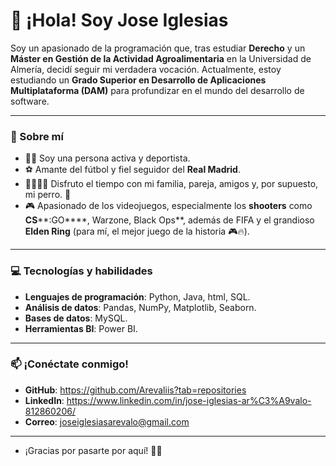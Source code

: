 # 👋 ¡Hola! Soy **Jose Iglesias**

Soy un apasionado de la programación que, tras estudiar **Derecho** y un **Máster en Gestión de la Actividad Agroalimentaria** en la Universidad de Almería, decidí seguir mi verdadera vocación. Actualmente, estoy estudiando un **Grado Superior en Desarrollo de Aplicaciones Multiplataforma (DAM)** para profundizar en el mundo del desarrollo de software.

---

### 🚀 Sobre mí

- 🏃‍♂️ Soy una persona activa y deportista.
- ⚽ Amante del fútbol y fiel seguidor del **Real Madrid**.
- 👨‍👩‍👧‍👦 Disfruto el tiempo con mi familia, pareja, amigos y, por supuesto, mi perro. 🐶
- 🎮 Apasionado de los videojuegos, especialmente los **shooters** como **CS****:GO****, Warzone, Black Ops**, además de FIFA y el grandioso **Elden Ring** (para mí, el mejor juego de la historia 🎮🔥).

---

### 💻 Tecnologías y habilidades

- **Lenguajes de programación**: Python, Java, html, SQL.
- **Análisis de datos**: Pandas, NumPy, Matplotlib, Seaborn.
- **Bases de datos**: MySQL.
- **Herramientas BI**: Power BI.

---

### 📫 ¡Conéctate conmigo!

- **GitHub**: https://github.com/Arevaliis?tab=repositories
- **LinkedIn**: https://www.linkedin.com/in/jose-iglesias-ar%C3%A9valo-812860206/
- **Correo**: joseiglesiasarevalo@gmail.com
---




- ¡Gracias por pasarte por aquí! 🚀🔥
